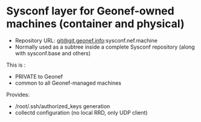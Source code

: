 # Sysconf layer for Geonef-owned machines (container and physical)

* Repository URL: git@git.geonef.info:sysconf.nef.machine
* Normally used as a subtree inside a complete Sysconf repository
  (along with sysconf.base and others)

This is :
* PRIVATE to Geonef
* common to all Geonef-managed machines

Provides:
* /root/.ssh/authorized_keys generation
* collectd configuration (no local RRD, only UDP client)

